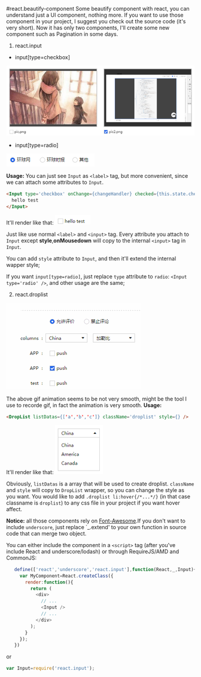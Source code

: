 #react.beautify-component
Some beautify component with react, you can understand just a UI component, nothing more.
If you want to use those component in your project, I suggest you check out the source code (it's very short).
Now it has only two components, I'll create some new component such as Pagination in some days.

1. react.input
  * input[type=checkbox]
  
  ![](https://github.com/luokuning/react.beautify-component/blob/master/pics/pic1.png?raw=true)

  * input[type=radio]
  
  ![](https://github.com/luokuning/react.beautify-component/blob/master/pics/pic2.png?raw=true)

  
  **Usage:**
  You can just see `Input` as `<label>` tag, but more convenient, since we can attach some attributes to `Input`.
  
  ```html
  <Input type='checkbox' onChange={changeHandler} checked={this.state.checked} disabled={this.state.disabled} >
    hello test
  </Input>
  ```
  It'll render like that:
  ![](https://github.com/luokuning/react.beautify-component/blob/master/pics/pic4.png?raw=true)
  
  Just like use normal `<label>` and `<input>` tag. Every attribute you attach to `Input` except **style**,**onMousedown**     will copy to the internal `<input>` tag in `Input`.
  
  You can add `style` attribute to `Input`, and then it'll extend the internal wapper style;
  
  If you want `input[type=radio]`, just replace `type` attribute to `radio`: `<Input type='radio' />`, and other usage are     the same;
  



2. react.droplist

  ![](https://github.com/luokuning/react.beautify-component/blob/master/pics/pic.gif?raw=true)
  
  The above gif animation seems to be not very smooth, might be the tool I use to recorde gif, in fact the animation is        very smooth.
  **Usage:**
  ```html
  <DropList listDatas={['a','b','c']} className='droplist' style={} />
  ```
  It'll render like that:
  ![](https://github.com/luokuning/react.beautify-component/blob/master/pics/pic5.png?raw=true)
  
  Obviously, `listDatas` is a array that will be used to create droplist. `className` and `style` will copy to `DropList` wrapper, so you can change the style as you want. You would like to add `.droplist li:hover{/*...*/}` (in that case classname is `droplist`) to any css file in your project if you want hover affect.
  
  
**Notice:** all those components rely on [Font-Awesome](http://fortawesome.github.io/Font-Awesome/).If you don't want to include `underscore`, just replace `_.extend' to your own function in source code that can merge two object.

You can either include the component in a `<script>` tag (after you've include React and underscore/lodash) or through RequireJS/AMD and CommonJS:
 ```javascript
    define(['react','underscore','react.input'],function(React,_,Input){
      var MyComponent=React.createClass({
        render:function(){
          return (
            <div>
              // ...
              <Input />
              // ...
            </div>
          );
        }
      });
    })
  ```
or
```javascript
var Input=require('react.input');
```
